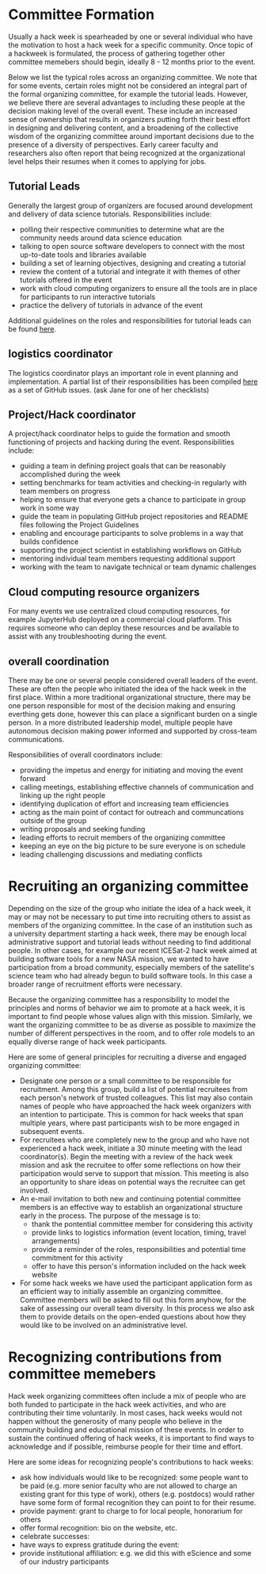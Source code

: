 # Committee Formation

Usually a hack week is spearheaded by one or several individual who have the motivation to host a hack week for a specific community. Once topic of a hackweek is formulated, the process of gathering together other committee memebers should begin, ideally 8 - 12 months prior to the event. 

Below we list the typical roles across an organizing committee. We note that for some events, certain roles might not be considered an integral part of the formal organizing committee, for example the tutorial leads. However, we believe there are several advantages to including these people at the decision making level of the overall event. These include an increased sense of ownership that results in organizers putting forth their best effort in designing and delivering content, and a broadening of the collective wisdom of the organizing committee around important decisions due to the presence of a diversity of perspectives. Early career faculty and researchers also often report that being recognized at the organizational level helps their resumes when it comes to applying for jobs. 

## Tutorial Leads

Generally the largest group of organizers are focused around development and delivery of data science tutorials. Responsibilities include:

* polling their respective communities to determine what are the community needs around data science education
* talking to open source software developers to connect with the most up-to-date tools and libraries available
* building a set of learning objectives, designing and creating a tutorial
* review the content of a tutorial and integrate it with themes of other tutorials offered in the event
* work with cloud computing organizers to ensure all the tools are in place for participants to run interactive tutorials
* practice the delivery of tutorials in advance of the event

Additional guidelines on the roles and responsibilities for tutorial leads can be found [here](https://geohackweek.github.io/wiki/tutorial_leads.html).

## logistics coordinator

The logistics coordinator plays an important role in event planning and implementation. A partial list of their responsibilities has been compiled [here](https://github.com/geohackweek/administrative/issues) as a set of GitHub issues. (ask Jane for one of her checklists)

## Project/Hack coordinator

A project/hack coordinator helps to guide the formation and smooth functioning of projects and hacking during the event. Responsibilities include:

* guiding a team in defining project goals that can be reasonably accomplished during the week
* setting benchmarks for team activities and checking-in regularly with team members on progress
* helping to ensure that everyone gets a chance to participate in group work in some way
* guide the team in populating GitHub project repositories and README files following the Project Guidelines
* enabling and encourage participants to solve problems in a way that builds confidence
* supporting the project scientist in establishing workflows on GitHub
* mentoring individual team members requesting additional support
* working with the team to navigate technical or team dynamic challenges

## Cloud computing resource organizers

For many events we use centralized cloud computing resources, for example JupyterHub deployed on a commercial cloud platform. This requires someone who can deploy these resources and be available to assist with any troubleshooting during the event. 

## overall coordination

There may be one or several people considered overall leaders of the event. These are often the people who initiated the idea of the hack week in the first place. Within a more traditional organizational structure, there may be one person responsible for most of the decision making and ensuring everthing gets done, however this can place a significant burden on a single person. In a more distributed leadership model, multiple people have autonomous decision making power informed and supported by cross-team communications. 

Responsibilities of overall coordinators include:

* providing the impetus and energy for initiating and moving the event forward
* calling meetings, establishing effective channels of communication and linking up the right people
* identifying duplication of effort and increasing team efficiencies
* acting as the main point of contact for outreach and communcations outside of the group
* writing proposals and seeking funding
* leading efforts to recruit members of the organizing committee
* keeping an eye on the big picture to be sure everyone is on schedule
* leading challenging discussions and mediating conflicts

# Recruiting an organizing committee

Depending on the size of the group who initiate the idea of a hack week, it may or may not be necessary to put time into recruiting others to assist as members of the organizing committee. In the case of an institution such as a university department starting a hack week, there may be enough local administrative support and tutorial leads without needing to find additional people. In other cases, for example our recent ICESat-2 hack week aimed at building software tools for a new NASA mission, we wanted to have participation from a broad community, especially members of the satellite's science team who had already begun to build software tools. In this case a broader range of recruitment efforts were necessary.

Because the organizing committee has a responsibility to model the principles and norms of behavior we aim to promote at a hack week, it is important to find people whose values align with this mission. Similarly, we want the organizing committee to be as diverse as possible to maximize the number of different perspectives in the room, and to offer role models to an equally diverse range of hack week participants.  

Here are some of general principles for recruiting a diverse and engaged organizing committee:

* Designate one person or a small committee to be responsible for recruitment. Among this group, build a list of potential recruitees from each person's network of trusted colleagues. This list may also contain names of people who have approached the hack week organizers with an intention to participate. This is common for hack weeks that span multiple years, where past participants wish to be more engaged in subsequent events. 
* For recruitees who are completely new to the group and who have not experienced a hack week, initiate a 30 minute meeting with the lead coordinator(s). Begin the meeting with a review of the hack week mission and ask the recruitee to offer some reflections on how their participation would serve to support that mission. This meeting is also an opportunity to share ideas on potential ways the recruitee can get involved.
* An e-mail invitation to both new and continuing potential committee members is an effective way to establish an organizational structure early in the process. The purpose of the message is to:
    * thank the pontential committee member for considering this activity
    * provide links to logistics information (event location, timing, travel arrangements)
    * provide a reminder of the roles, responsibilities and potential time commitment for this activity
    * offer to have this person's information included on the hack week website
* For some hack weeks we have used the participant application form as an efficient way to initially assemble an organizing committee. Committee members will be asked to fill out this form anyhow, for the sake of assessing our overall team diversity. In this process we also ask them to provide details on the open-ended questions about how they would like to be involved on an administrative level. 

# Recognizing contributions from committee memebers

Hack week organizing committees often include a mix of people who are both funded to participate in the hack week activities, and who are contributing their time voluntarily. In most cases, hack weeks would not happen without the generosity of many people who believe in the community building and educational mission of these events. In order to sustain the continued offering of hack weeks, it is important to find ways to acknowledge and if possible, reimburse people for their time and effort. 

Here are some ideas for recognizing people's contributions to hack weeks:

* ask how individuals would like to be recognized: some people want to be paid (e.g. more senior faculty who are not allowed to charge an existing grant for this type of work), others (e.g. postdocs) would rather have some form of formal recognition they can point to for their resume. 
* provide payment: grant to charge to for local people, honorarium for others
* offer formal recognition: bio on the website, etc.
* celebrate successes:
* have ways to express gratitude during the event:
* provide institutional affiliation: e.g. we did this with eScience and some of our industry participants
